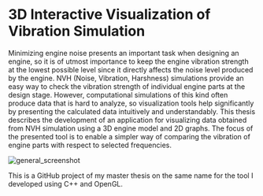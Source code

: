 # 3D Interactive Visualization of Vibration Simulation

Minimizing engine noise presents an important task when designing an engine, so
it is of utmost importance to keep the engine vibration strength at the lowest possible
level since it directly affects the noise level produced by the engine. NVH (Noise,
Vibration, Harshness) simulations provide an easy way to check the vibration strength
of individual engine parts at the design stage. However, computational simulations of
this kind often produce data that is hard to analyze, so visualization tools help significantly
by presenting the calculated data intuitively and understandably. This thesis
describes the development of an application for visualizing data obtained from NVH
simulation using a 3D engine model and 2D graphs. The focus of the presented tool
is to enable a simpler way of comparing the vibration of engine parts with respect to
selected frequencies.

![general_screenshot](https://user-images.githubusercontent.com/57198780/186611503-f046f65c-142a-4c5d-99d1-5450edbd3f5e.png "General screenshot of the tool")

This is a GitHub project of my master thesis on the same name for the tool I developed using C++ and OpenGL. 
